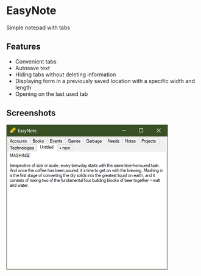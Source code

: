 # EasyNote
Simple notepad with tabs

## Features

* Convenient tabs
* Autosave text
* Hiding tabs without deleting information
* Displaying form in a previously saved location with a specific width and length
* Opening on the last used tab

## Screenshots

<img src="screenshots/easynote.png" />
